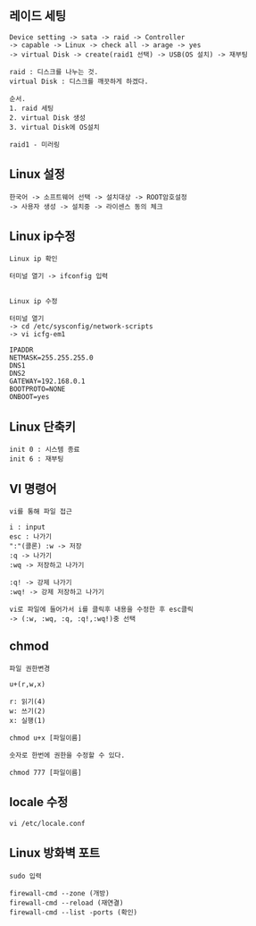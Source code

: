 ## 레이드 세팅

```
Device setting -> sata -> raid -> Controller
-> capable -> Linux -> check all -> arage -> yes
-> virtual Disk -> create(raid1 선택) -> USB(OS 설치) -> 재부팅

raid : 디스크를 나누는 것.
virtual Disk : 디스크를 깨끗하게 하겠다.

순서.
1. raid 세팅
2. virtual Disk 생성
3. virtual Disk에 OS설치

raid1 - 미러링
```

## Linux 설정

```
한국어 -> 소프트웨어 선택 -> 설치대상 -> ROOT암호설정
-> 사용자 생성 -> 설치중 -> 라이센스 동의 체크
```

## Linux ip수정

```
Linux ip 확인

터미널 열기 -> ifconfig 입력


Linux ip 수정

터미널 열기
-> cd /etc/sysconfig/network-scripts
-> vi icfg-em1

IPADDR
NETMASK=255.255.255.0
DNS1
DNS2
GATEWAY=192.168.0.1
BOOTPROTO=NONE
ONBOOT=yes
```

## Linux 단축키

```
init 0 : 시스템 종료
init 6 : 재부팅
```

## VI 명령어

```
vi를 통해 파일 접근

i : input
esc : 나가기
":"(콜론) :w -> 저장
:q -> 나가기
:wq -> 저장하고 나가기

:q! -> 강제 나가기
:wq! -> 강제 저장하고 나가기

vi로 파일에 들어가서 i를 클릭후 내용을 수정한 후 esc클릭
-> (:w, :wq, :q, :q!,:wq!)중 선택
```

## chmod

```
파일 권한변경

u+(r,w,x)

r: 읽기(4)
w: 쓰기(2)
x: 실행(1)

chmod u+x [파일이름]

숫자로 한번에 권한을 수정할 수 있다.

chmod 777 [파일이름]
```

## locale 수정

```
vi /etc/locale.conf
```

## Linux 방화벽 포트

```
sudo 입력

firewall-cmd --zone (개방)
firewall-cmd --reload (재연결)
firewall-cmd --list -ports (확인)
```